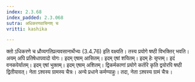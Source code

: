 ```yaml
---
index: 2.3.68
index_padded: 2.3.068
sutra: अधिकरणवाचिनश् च
vritti: kashika

---
```

क्तो ऽधिकरणे च ध्रौव्यगतिप्रत्यवसानार्थेभ्यः (3.4.76) इति वक्ष्यति। तस्य प्रयोगे षष्ठी विभक्तिर् भवति। अयम् अपि प्रतिषेधापवादो योगः। इदम् एषाम् आसितम्। इदम् एषां शयितम्। इदम् हेः सृप्तम्। इदं वनकपेर्यातम्। इदम् एषां भुक्तम्। इदम् एषाम् अशितम्। द्विकर्मकाणां प्रयोगे कर्तरि कृति द्वयोरपि षष्ठी द्वितीयावत्। नेता ऽश्वस्य ग्रामस्य चैत्रः। अन्ये प्रधाने कर्मण्याहुः। तदा, नेता ऽश्वस्य ग्रामं चैत्रः।